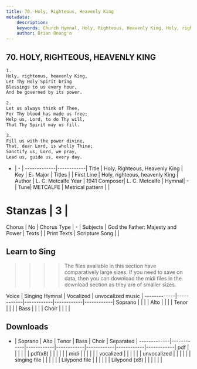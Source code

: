 ```yaml
---
title: 70. Holy, Righteous, Heavenly King
metadata:
    description: 
    keywords: Church Hymnal, Holy, Righteous, Heavenly King, Holy, righteous, heavenly King, 
    author: Brian Onang'o
---
```



## 70. HOLY, RIGHTEOUS, HEAVENLY KING

```txt
1.
Holy, righteous, heavenly King, 
Let Thy Holy Spirit bring 
Blessings to us every hour, 
And be governed by its power. 

2.
Let us always think of Thee, 
For Thy blood has made us free; 
Help us, Lord, to do Thy will, 
That Thy Spirit may us fill. 

3.
Fill us with the power divine, 
That, dear Lord, is wholly Thine; 
Sanctify us, Lord, we pray, 
Lead us, guide us, every day.

```

- |   -  |
-------------|------------|
Title | Holy, Righteous, Heavenly King |
Key | E♭ Major |
Titles |  |
First Line | Holy, righteous, heavenly King |
Author | L. C. Metcalfe
Year | 1941
Composer| L. C. Metcalfe |
Hymnal|  - |
Tune| METCALFE |
Metrical pattern | |
# Stanzas | 3 |
Chorus | No |
Chorus Type | - |
Subjects | God the Father: Majesty and Power |
Texts |  |
Print Texts | 
Scripture Song |  |
  
## Learn to Sing

>>>> The files available in this section have comparatively large sizes. If you need to save on data, then you can download the midi files in the download section as they are of smaller sizes.

Voice |  Singing Hymnal | Vocalized | unvocalized music |
-------------|------------|------------|------------|------------|
Soprano | | | |
Alto | | | |
Tenor | | | |
Bass | | | |
Choir | | | |

## Downloads

- |  Soprano | Alto | Tenor | Bass | Choir | Separated |
-------------|------------|------------|------------|------------|------------|------------|
pdf | | | | | |
pdf(x8) | | | | | |
midi | | | | | |
vocalized | | | | | |
unvocalized | | | | | |
singing file | | | | | |
Lilypond file | | | | | |
Lilypond (x8) | | | | | |
  